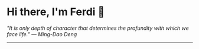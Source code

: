 <h1>Hi there, I'm Ferdi 👋</h1>

<p><em>
  "It is only depth of character that determines the profundity with which we face life." — Ming-Dao Deng
</em></p>

---
